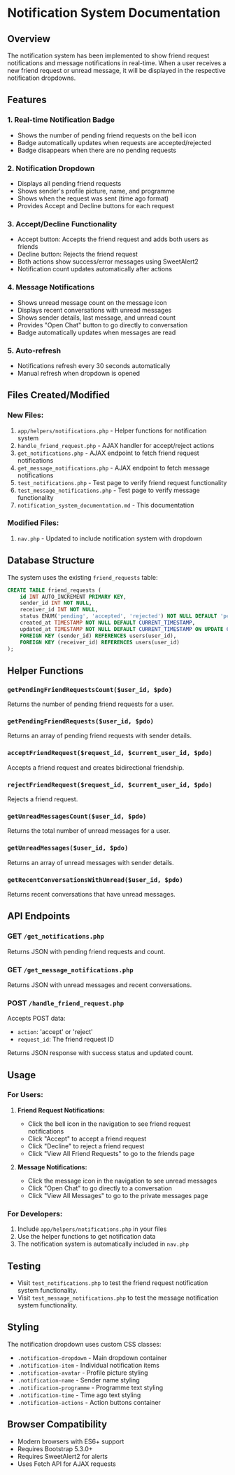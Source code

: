 # Notification System Documentation

## Overview
The notification system has been implemented to show friend request notifications and message notifications in real-time. When a user receives a new friend request or unread message, it will be displayed in the respective notification dropdowns.

## Features

### 1. Real-time Notification Badge
- Shows the number of pending friend requests on the bell icon
- Badge automatically updates when requests are accepted/rejected
- Badge disappears when there are no pending requests

### 2. Notification Dropdown
- Displays all pending friend requests
- Shows sender's profile picture, name, and programme
- Shows when the request was sent (time ago format)
- Provides Accept and Decline buttons for each request

### 3. Accept/Decline Functionality
- Accept button: Accepts the friend request and adds both users as friends
- Decline button: Rejects the friend request
- Both actions show success/error messages using SweetAlert2
- Notification count updates automatically after actions

### 4. Message Notifications
- Shows unread message count on the message icon
- Displays recent conversations with unread messages
- Shows sender details, last message, and unread count
- Provides "Open Chat" button to go directly to conversation
- Badge automatically updates when messages are read

### 5. Auto-refresh
- Notifications refresh every 30 seconds automatically
- Manual refresh when dropdown is opened

## Files Created/Modified

### New Files:
1. `app/helpers/notifications.php` - Helper functions for notification system
2. `handle_friend_request.php` - AJAX handler for accept/reject actions
3. `get_notifications.php` - AJAX endpoint to fetch friend request notifications
4. `get_message_notifications.php` - AJAX endpoint to fetch message notifications
5. `test_notifications.php` - Test page to verify friend request functionality
6. `test_message_notifications.php` - Test page to verify message functionality
7. `notification_system_documentation.md` - This documentation

### Modified Files:
1. `nav.php` - Updated to include notification system with dropdown

## Database Structure
The system uses the existing `friend_requests` table:
```sql
CREATE TABLE friend_requests (
    id INT AUTO_INCREMENT PRIMARY KEY,
    sender_id INT NOT NULL,
    receiver_id INT NOT NULL,
    status ENUM('pending', 'accepted', 'rejected') NOT NULL DEFAULT 'pending',
    created_at TIMESTAMP NOT NULL DEFAULT CURRENT_TIMESTAMP,
    updated_at TIMESTAMP NOT NULL DEFAULT CURRENT_TIMESTAMP ON UPDATE CURRENT_TIMESTAMP,
    FOREIGN KEY (sender_id) REFERENCES users(user_id),
    FOREIGN KEY (receiver_id) REFERENCES users(user_id)
);
```

## Helper Functions

### `getPendingFriendRequestsCount($user_id, $pdo)`
Returns the number of pending friend requests for a user.

### `getPendingFriendRequests($user_id, $pdo)`
Returns an array of pending friend requests with sender details.

### `acceptFriendRequest($request_id, $current_user_id, $pdo)`
Accepts a friend request and creates bidirectional friendship.

### `rejectFriendRequest($request_id, $current_user_id, $pdo)`
Rejects a friend request.

### `getUnreadMessagesCount($user_id, $pdo)`
Returns the total number of unread messages for a user.

### `getUnreadMessages($user_id, $pdo)`
Returns an array of unread messages with sender details.

### `getRecentConversationsWithUnread($user_id, $pdo)`
Returns recent conversations that have unread messages.

## API Endpoints

### GET `/get_notifications.php`
Returns JSON with pending friend requests and count.

### GET `/get_message_notifications.php`
Returns JSON with unread messages and recent conversations.

### POST `/handle_friend_request.php`
Accepts POST data:
- `action`: 'accept' or 'reject'
- `request_id`: The friend request ID

Returns JSON response with success status and updated count.

## Usage

### For Users:
1. **Friend Request Notifications:**
   - Click the bell icon in the navigation to see friend request notifications
   - Click "Accept" to accept a friend request
   - Click "Decline" to reject a friend request
   - Click "View All Friend Requests" to go to the friends page

2. **Message Notifications:**
   - Click the message icon in the navigation to see unread messages
   - Click "Open Chat" to go directly to a conversation
   - Click "View All Messages" to go to the private messages page

### For Developers:
1. Include `app/helpers/notifications.php` in your files
2. Use the helper functions to get notification data
3. The notification system is automatically included in `nav.php`

## Testing
- Visit `test_notifications.php` to test the friend request notification system functionality.
- Visit `test_message_notifications.php` to test the message notification system functionality.

## Styling
The notification dropdown uses custom CSS classes:
- `.notification-dropdown` - Main dropdown container
- `.notification-item` - Individual notification items
- `.notification-avatar` - Profile picture styling
- `.notification-name` - Sender name styling
- `.notification-programme` - Programme text styling
- `.notification-time` - Time ago text styling
- `.notification-actions` - Action buttons container

## Browser Compatibility
- Modern browsers with ES6+ support
- Requires Bootstrap 5.3.0+
- Requires SweetAlert2 for alerts
- Uses Fetch API for AJAX requests 